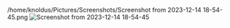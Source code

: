/home/knoldus/Pictures/Screenshots/Screenshot from 2023-12-14 18-54-45.png
![Screenshot from 2023-12-14 18-54-45](https://github.com/Deepakpyt/NUP_HTML_Assignment/assets/128787171/b98f1151-0178-4aa5-b4eb-1ed5b8824294)
